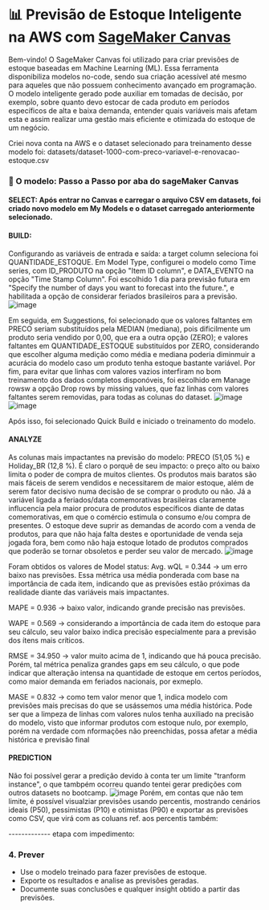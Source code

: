 # 📊 Previsão de Estoque Inteligente na AWS com [SageMaker Canvas](https://aws.amazon.com/pt/sagemaker/canvas/)

Bem-vindo! O SageMaker Canvas foi utilizado para criar previsões de estoque baseadas em Machine Learning (ML). Essa ferramenta disponibiliza modelos no-code, sendo sua criação acessível até mesmo para aqueles que não possuem conhecimento avançado em programação. O modelo inteligente gerado pode auxiliar em tomadas de decisão, por exemplo, sobre quanto devo estocar de cada produto em períodos específicos de alta e baixa demanda, entender quais variáveis mais afetam esta e assim realizar uma gestão mais eficiente e otimizada do estoque de um negócio.  

Criei nova conta na AWS e o dataset selecionado para treinamento desse modelo foi:
datasets/dataset-1000-com-preco-variavel-e-renovacao-estoque.csv

### 🚀 O modelo: Passo a Passo por aba do sageMaker Canvas
#### SELECT: Após entrar no Canvas e carregar o arquivo CSV em datasets, foi criado novo modelo em My Models e o dataset carregado anteriormente selecionado. 

#### BUILD: 
Configurando as variáveis de entrada e saída: a target column seleciona foi QUANTIDADE_ESTOQUE. Em Model Type, configurei o modelo como Time series, com ID_PRODUTO na opção "Item ID column", e DATA_EVENTO na opção "Time Stamp Column". Foi escolhido 1 dia para previsão futura em "Specify the number of days you want to forecast into the future.", e habilitada a opção de considerar feriados brasileiros para a previsão.
![image](https://github.com/iasminsantiago/lab-aws-sagemaker-canvas-estoque/assets/76630114/b373de59-a4fb-440a-91be-9e4c6f4d60e4)

Em seguida, em Suggestions, foi selecionado que os valores faltantes em PRECO seriam substituídos pela MEDIAN (mediana), pois dificilmente um produto seria vendido por 0,00, que era a outra opção (ZERO); e valores faltantes em QUANTIDADE_ESTOQUE substituídos por ZERO, considerando que escolher alguma medição como média e mediana poderia diminmuir a acurácia do modelo caso um produto tenha estoque bastante variável. 
Por fim, para evitar que linhas com valores vazios interfiram no bom treinamento dos dados completos disponóveis, foi escolhido em Manage rowsw a opção Drop rows by missing values, que faz linhas com valores faltantes serem removidas, para todas as colunas do dataset. ![image](https://github.com/iasminsantiago/lab-aws-sagemaker-canvas-estoque/assets/76630114/9d699d3c-8e38-4c0f-a63e-15bca05e084b)
![image](https://github.com/iasminsantiago/lab-aws-sagemaker-canvas-estoque/assets/76630114/ac6a04b8-702b-4de4-8867-07e4ce0628f7)

Após isso, foi selecionado Quick Build e iniciado o treinamento do modelo.

#### ANALYZE
As colunas mais impactantes na previsão do modelo: PRECO (51,05 %) e Holiday_BR (12,8 %).
É claro o porquê de seu impacto: o preço alto ou baixo limita o poder de compra de muitos clientes. Os produtos mais baratos são mais fáceis de serem vendidos e necessitarem de maior estoque, além de serem fator decisivo numa decisão de se comprar o produto ou não. Já a variável ligada a feriados/data comemorativas brasileiras claramente influcencia pela maior procura de produtos específicos diante de datas comemorativas, em que o comércio estimula o consumo e/ou compra de presentes. O estoque deve suprir as demandas de acordo com a venda de produtos, para que não haja falta destes e oportunidade de venda seja jogada fora, bem como não haja estoque lotado de produtos comprados que poderão se tornar obsoletos e perder seu valor de mercado. 
![image](https://github.com/iasminsantiago/lab-aws-sagemaker-canvas-estoque/assets/76630114/88ec3436-ecaf-447e-b2d3-66c2a645f0c4)


Foram obtidos os valores de Model status:
Avg. wQL = 0.344 -> um erro baixo nas previsões. Essa métrica usa média ponderada com base na importância de cada item, indicando que as previsões estão próximas da realidade diante das variáveis mais impactantes.

MAPE = 0.936 -> baixo valor, indicando grande precisão nas previsões. 

WAPE = 0.569 ->  considerando a importância de cada item do estoque para seu cálculo, seu valor baixo indica precisão especialmente para a previsão dos ítens mais críticos.

RMSE = 34.950 -> valor muito acima de 1, indicando que há pouca precisão. Porém, tal métrica penaliza grandes gaps em seu cálculo, o que pode indicar que alteração intensa na quantidade de estoque em certos períodos, como maior demanda em feriados nacionais, por exmeplo. 

MASE = 0.832 -> como tem valor menor que 1, indica modelo com previsões mais precisas do que se usássemos uma média histórica. Pode ser que a limpeza de linhas com valores nulos tenha auxiliado na precisão do modelo, visto que informar produtos com estoque nulo, por exemplo, porém na verdade com nformações não preenchidas, possa afetar a média histórica e previsão final 




#### PREDICTION
Não foi possível gerar a predição devido à conta ter um limite "tranform instance", o que tambpém ocorreu quando tentei gerar predições com outros datasets no bootcamp. 
![image](https://github.com/iasminsantiago/lab-aws-sagemaker-canvas-estoque/assets/76630114/608793a9-5844-44ab-a729-c23c72511016)
Porém, em contas que não tem limite, é possível visualziar previsões usando percentis, mostrando cenários ideais (P50), pessimistas (P10) e otimistas (P90) e exportar as previsões como CSV, que virá com as coluans ref. aos percentis também: 

------------- etapa com impedimento:
### 4. Prever

-   Use o modelo treinado para fazer previsões de estoque.
-   Exporte os resultados e analise as previsões geradas.
-   Documente suas conclusões e qualquer insight obtido a partir das previsões.

